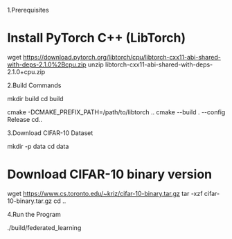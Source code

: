 1.Prerequisites

# Install PyTorch C++ (LibTorch)
wget https://download.pytorch.org/libtorch/cpu/libtorch-cxx11-abi-shared-with-deps-2.1.0%2Bcpu.zip
unzip libtorch-cxx11-abi-shared-with-deps-2.1.0+cpu.zip

2.Build Commands

mkdir build
cd build

cmake -DCMAKE_PREFIX_PATH=/path/to/libtorch ..
cmake --build . --config Release
cd..

3.Download CIFAR-10 Dataset

mkdir -p data
cd data

# Download CIFAR-10 binary version
wget https://www.cs.toronto.edu/~kriz/cifar-10-binary.tar.gz
tar -xzf cifar-10-binary.tar.gz
cd ..

4.Run the Program

./build/federated_learning

